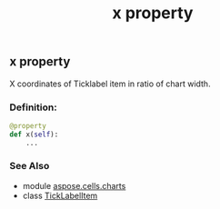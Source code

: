 ﻿---
title: x property
second_title: Aspose.Cells for Python via .NET API References
description: 
type: docs
weight: 50
url: /aspose.cells.charts/ticklabelitem/x/
is_root: false
---

## x property


X coordinates of Ticklabel item in ratio of chart width.
### Definition:
```python
@property
def x(self):
    ...
```

### See Also
* module [aspose.cells.charts](../../)
* class [TickLabelItem](/cells/python-net/aspose.cells.charts/ticklabelitem)
